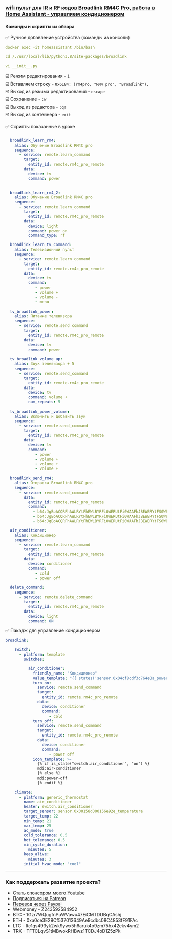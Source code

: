 ### [wifi пульт для IR и RF кодов Broadlink RM4C Pro, работа в Home Assistant - управляем кондиционером](https://youtu.be/mnUF-dpVvGo)

#### Команды и скрипты из обзора

:white_check_mark: Ручное добавление устройства (команды из консоли)    

```yaml
docker exec -it homeassistant /bin/bash

cd /./usr/local/lib/python3.8/site-packages/broadlink

vi __init__.py
```
:ballot_box_with_check: Режим редактирования - `i`    
:ballot_box_with_check: Вставляем строку - `0x6184: (rm4pro, "RM4 pro", "Broadlink"),`    
:ballot_box_with_check: Выход из режима редактирования - `escape`    
:ballot_box_with_check: Сохранение - `:w`    
:ballot_box_with_check: Выход из редактора - `:q!`    
:ballot_box_with_check: Выход из контейнера - `exit`    

:white_check_mark: Скрипты показанные в уроке    

```yaml

  broadlink_learn_rm4:
    alias: Обучение Broadlink RM4C pro
    sequence:
      - service: remote.learn_command
        target:
          entity_id: remote.rm4c_pro_remote
        data:
          device: tv
          command: power
          

  broadlink_learn_rm4_2:
    alias: Обучение Broadlink RM4C pro
    sequence:
      - service: remote.learn_command
        target:
          entity_id: remote.rm4c_pro_remote
        data:
          device: light
          command: power on
          command_type: rf

  broadlink_learn_tv_command:
    alias: Телевизионный пульт
    sequence:
      - service: remote.learn_command
        target:
          entity_id: remote.rm4c_pro_remote
        data:
          device: tv
          command: 
             - power
             - volume +
             - volume -
             - menu
             
  tv_broadlink_power:
    alias: Питание телевизора
    sequence:
      - service: remote.send_command
        target:
          entity_id: remote.rm4c_pro_remote
        data:
          device: tv
          command: power
          
  tv_broadlink_volume_up:
    alias: Звук телевизора + 5
    sequence:
      - service: remote.send_command
        target:
          entity_id: remote.rm4c_pro_remote
        data:
          device: tv
          command: volume +
          num_repeats: 5
          
  tv_broadlink_power_volume:
    alias: Включить и добавить звук
    sequence:
      - service: remote.send_command
        target:
          entity_id: remote.rm4c_pro_remote
        data:
          device: tv          
          command: 
             - power
             - volume + 
             - volume +
             - volume +
             
  broadlink_send_rm4:
    alias: Отправка Broadlink RM4C pro
    sequence:        
      - service: remote.send_command
        data:
          entity_id: remote.rm4c_pro_remote
          command:
            - b64:JgBoACQRFhAWLRYtFhEWLBYRFi0WERUtFi0WAAFhJBEWERYtFS0WERYtFhEVLRYRFi0WLRYAAWEjEhURFi0WLRYQFi0WERYtFREWLRYtFgABYSQRFhAWLRYtFhEWLBYRFi0WERUtFi0WAA0F==
            - b64:JgBoACQRFhAWLRYtFhEWLBYRFi0WERUtFi0WAAFhJBEWERYtFS0WERYtFhEVLRYRFi0WLRYAAWEjEhURFi0WLRYQFi0WERYtFREWLRYtFgABYSQRFhAWLRYtFhEWLBYRFi0WERUtFi0WAA0F==
            - b64:JgBoACQRFhAWLRYtFhEWLBYRFi0WERUtFi0WAAFhJBEWERYtFS0WERYtFhEVLRYRFi0WLRYAAWEjEhURFi0WLRYQFi0WERYtFREWLRYtFgABYSQRFhAWLRYtFhEWLBYRFi0WERUtFi0WAA0F==

  air_conditioner:
    alias: Кондиционер
    sequence:
      - service: remote.learn_command
        target:
          entity_id: remote.rm4c_pro_remote
        data:
          device: conditioner
          command: 
             - cold
             - power off             
             
  delete_command:
    sequence:
      - service: remote.delete_command
        target:
          entity_id: remote.rm4c_pro_remote
        data:
          device: light
          command: ON
```

:white_check_mark: Пакадж для управление кондиционером    

```yaml
broadlink:

    switch:
      - platform: template
        switches:

          air_conditioner:
            friendly_name: "Кондиционер"
            value_template: "{{ states('sensor.0x04cf8cdf3c764e0a_power') | float > 10 }}"
            turn_on:
              service: remote.send_command
              target:
                entity_id: remote.rm4c_pro_remote
              data:
                device: conditioner
                command: 
                   - cold
            turn_off:
              service: remote.send_command
              target:
                entity_id: remote.rm4c_pro_remote
              data:
                device: conditioner
                command: 
                   - power off
            icon_template: >-
              {% if is_state("switch.air_conditioner", "on") %}
              mdi:air-conditioner
              {% else %}
              mdi:power-off
              {% endif %}
              
    climate:
      - platform: generic_thermostat
        name: air_conditioner
        heater: switch.air_conditioner
        target_sensor: sensor.0x00158d000156e92e_temperature
        target_temp: 22
        min_temp: 21
        max_temp: 25
        ac_mode: true
        cold_tolerance: 0.5
        hot_tolerance: 0.5
        min_cycle_duration:
          minutes: 5
        keep_alive:
          minutes: 3
        initial_hvac_mode: "cool"
```

____
### Как поддержать развитие проекта?
* [Стать спонсором моего Youtube](http://kvazis.link/sponsorship)
* [Подписаться на Patreon](http://kvazis.link/patreon)
* [Перевод через Paypal](http://kvazis.link/paypal)
* Webmoney - Z243592584952
* BTC - 1Gzr7WQugfnPuWVawu47EiCMTDUBqCAshj
* ETH - 0xa0ce3E29Cf537013649Ae9cdbc08C4853fF91FAc
* LTC - ltc1qs493yk2wk9ywx5h6aruk4p9zm75hx42ekv4ym2
* TRX - TFTCLqvS1tMBwokRHBwz1TCDJ4oD1Z5zPk